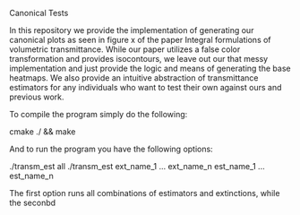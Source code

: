 Canonical Tests

In this repository we provide the implementation of generating our canonical
plots as seen in figure x of the paper Integral formulations of volumetric
transmittance. While our paper utilizes a false color transformation and
provides isocontours, we leave out our that messy implementation and just
provide the logic and means of generating the base heatmaps. We also provide
an intuitive abstraction of transmittance estimators for any individuals who
want to test their own against ours and previous work.

To compile the program simply do the following:

cmake ./ && make

And to run the program you have the following options:

./transm_est all
./transm_est ext_name_1 ... ext_name_n est_name_1 ... est_name_n

The first option runs all combinations of estimators and extinctions, while the
seconbd   
